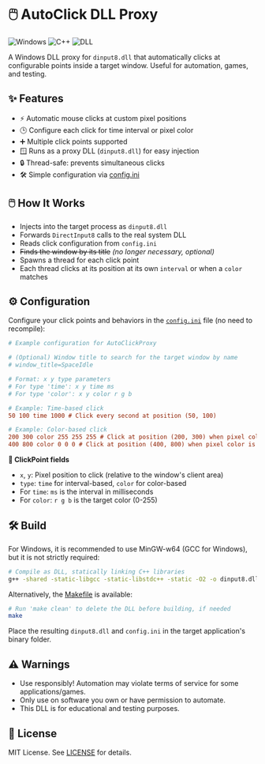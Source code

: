 # 🖱️ AutoClick DLL Proxy

![Windows](https://img.shields.io/badge/platform-Windows-blue?logo=windows) ![C++](https://img.shields.io/badge/language-C%2B%2B-blue?logo=c%2B%2B) ![DLL](https://img.shields.io/badge/type-DLL-green?logo=microsoft)

A Windows DLL proxy for `dinput8.dll` that automatically clicks at configurable points inside a target window. Useful for automation, games, and testing.

## ✨ Features

- ⚡ Automatic mouse clicks at custom pixel positions
- 🕒 Configure each click for time interval or pixel color
- ➕ Multiple click points supported
- 🪟 Runs as a proxy DLL (`dinput8.dll`) for easy injection
- 🔒 Thread-safe: prevents simultaneous clicks
- 🛠️ Simple configuration via [config.ini](config.ini)

## 🖱️ How It Works

- Injects into the target process as `dinput8.dll`
- Forwards `DirectInput8` calls to the real system DLL
- Reads click configuration from `config.ini`
- ~~Finds the window by its title~~ _(no longer necessary, optional)_
- Spawns a thread for each click point
- Each thread clicks at its position at its own `interval` or when a `color` matches

## ⚙️ Configuration

Configure your click points and behaviors in the [`config.ini`](config.ini) file (no need to recompile):

```ini
# Example configuration for AutoClickProxy

# (Optional) Window title to search for the target window by name
# window_title=SpaceIdle

# Format: x y type parameters
# For type 'time': x y time ms
# For type 'color': x y color r g b

# Example: Time-based click
50 100 time 1000 # Click every second at position (50, 100)

# Example: Color-based click
200 300 color 255 255 255 # Click at position (200, 300) when pixel color is white
400 800 color 0 0 0 # Click at position (400, 800) when pixel color is black
```

**📝 ClickPoint fields**

- `x`, `y`: Pixel position to click (relative to the window's client area)
- `type`: `time` for interval-based, `color` for color-based
- For `time`: `ms` is the interval in milliseconds
- For `color`: `r g b` is the target color (0-255)

## 🛠️ Build

For Windows, it is recommended to use MinGW-w64 (GCC for Windows), but it is not strictly required:

```sh
# Compile as DLL, statically linking C++ libraries
g++ -shared -static-libgcc -static-libstdc++ -static -O2 -o dinput8.dll AutoClickProxy.cpp -lgdi32
```

Alternatively, the [Makefile](Makefile) is available:

```sh
# Run 'make clean' to delete the DLL before building, if needed
make
```

Place the resulting `dinput8.dll` and `config.ini` in the target application's binary folder.

## ⚠️ Warnings

- Use responsibly! Automation may violate terms of service for some applications/games.
- Only use on software you own or have permission to automate.
- This DLL is for educational and testing purposes.

## 📄 License

MIT License. See [LICENSE](LICENSE) for details.
